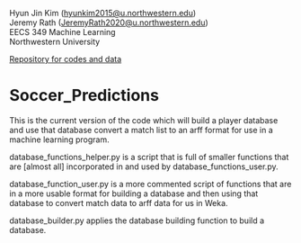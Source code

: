 Hyun Jin Kim (hyunkim2015@u.northwestern.edu)  
Jeremy Rath (JeremyRath2020@u.northwestern.edu)  
EECS 349 Machine Learning  
Northwestern University

[Repository for codes and data](https://github.com/TheLordBlarg/Soccer_Success)

# Soccer_Predictions
This is the current version of the code which will build a player database and use that database convert a match list to an arff format for use in a machine learning program.

database_functions_helper.py is a script that is full of smaller functions that are [almost all] incorporated in and used by database_functions_user.py.

database_function_user.py is a more commented script of functions that are in a more usable format for building a database and then using that database to convert match data to arff data for us in Weka.

database_builder.py applies the database building function to build a database.
